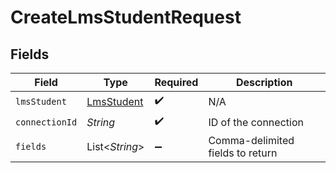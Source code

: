 # CreateLmsStudentRequest


## Fields

| Field                                           | Type                                            | Required                                        | Description                                     |
| ----------------------------------------------- | ----------------------------------------------- | ----------------------------------------------- | ----------------------------------------------- |
| `lmsStudent`                                    | [LmsStudent](../../models/shared/LmsStudent.md) | :heavy_check_mark:                              | N/A                                             |
| `connectionId`                                  | *String*                                        | :heavy_check_mark:                              | ID of the connection                            |
| `fields`                                        | List\<*String*>                                 | :heavy_minus_sign:                              | Comma-delimited fields to return                |